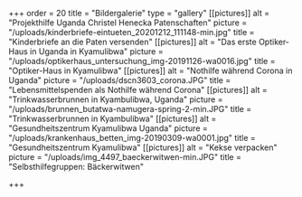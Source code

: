 +++
order = 20
title = "Bildergalerie"
type = "gallery"
[[pictures]]
alt = "Projekthilfe Uganda Christel Henecka Patenschaften"
picture = "/uploads/kinderbriefe-eintueten_20201212_111148-min.jpg"
title = "Kinderbriefe an die Paten versenden"
[[pictures]]
alt = "Das erste Optiker-Haus in Uganda in Kyamulibwa"
picture = "/uploads/optikerhaus_untersuchung_img-20191126-wa0016.jpg"
title = "Optiker-Haus in Kyamulibwa"
[[pictures]]
alt = "Nothilfe während Corona in Uganda"
picture = "/uploads/dscn3603_corona.JPG"
title = "Lebensmittelspenden als Nothilfe während Corona"
[[pictures]]
alt = "Trinkwasserbrunnen in Kyambulibwa, Uganda"
picture = "/uploads/brunnen_butatwa-namugera-spring-2-min.JPG"
title = "Trinkwasserbrunnen in Kyambulibwa"
[[pictures]]
alt = "Gesundheitszentrum Kyamulibwa Uganda"
picture = "/uploads/krankenhaus_betten_img-20190309-wa0001.jpg"
title = "Gesundheitszentrum Kyamulibwa"
[[pictures]]
alt = "Kekse verpacken"
picture = "/uploads/img_4497_baeckerwitwen-min.JPG"
title = "Selbsthilfegruppen: Bäckerwitwen"

+++
